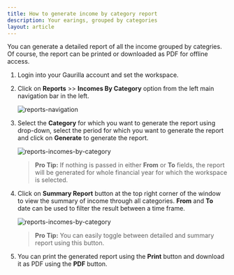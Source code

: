 ```yaml
---
title: How to generate income by category report
description: Your earings, grouped by categories
layout: article
---
```

You can generate a detailed report of all the income grouped by categries. Of course, the report can be printed or downloaded as PDF for offline access.

1. Login into your Gaurilla account and set the workspace.

2. Click on **Reports** >> **Incomes By Category** option from the left main navigation bar in the left.
	
	![reports-navigation]({{site.url}}/images/navigation/reports.png)

3. Select the **Category** for which you want to generate the report using drop-down, select the period for which you want to generate the report and click on **Generate** to generate the report.

	![reports-incomes-by-category]({{site.url}}/images/reports/income-category-detailed.png)

	> **Pro Tip:** If nothing is passed in either **From** or **To** fields, the report will be generated for whole financial year for which the workspace is selected.

4. Click on **Summary Report** button at the top right corner of the window to view the summary of income through all categories. **From** and **To** date can be used to filter the result between a time frame.

	![reports-incomes-by-category]({{site.url}}/images/reports/income-category-summary.png)

	> **Pro Tip:** You can easily toggle between detailed and summary report using this button.

5. You can print the generated report using the **Print** button and download it as PDF using the **PDF** button.